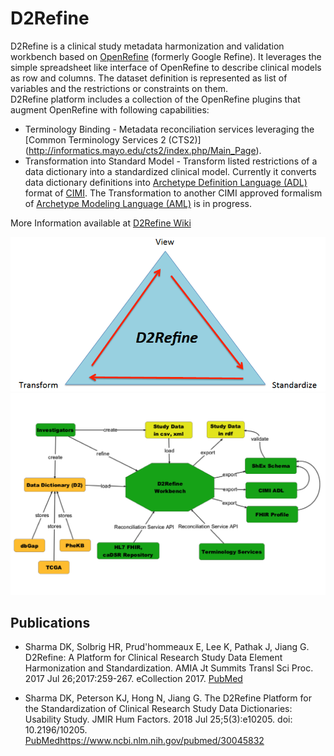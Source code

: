 D2Refine
========
D2Refine is a clinical study metadata harmonization and validation workbench based on 
[OpenRefine](http://openrefine.org/) (formerly Google Refine).  It leverages the simple 
spreadsheet like interface of OpenRefine to describe clinical models as row and columns. The dataset definition is represented as list of variables and the restrictions or constraints on them.  
D2Refine platform includes a collection of the OpenRefine plugins that augment OpenRefine with following capabilities:  
- Terminology Binding - Metadata reconciliation services leveraging the [Common Terminology Services 2 (CTS2)] (http://informatics.mayo.edu/cts2/index.php/Main_Page).
- Transformation into Standard Model - Transform listed restrictions of a data dictionary into a standardized clinical model. Currently it converts data dictionary definitions into [Archetype Definition Language (ADL)](http://www.openehr.org/releases/AM/latest/docs/ADL2/ADL2.html) format of [CIMI](http://www.opencimi.org/).  The Transformation to another CIMI approved formalism of [Archetype Modeling Language (AML)](http://www.omg.org/spec/AML) is in progress. 

More Information available at [D2Refine Wiki](https://github.com/caCDE-QA/D2Refine/wiki)

![alt tag](https://github.com/caCDE-QA/D2Refine/blob/master/docs/img/D2Refine_thumbnail.png)
![alt tag](https://github.com/caCDE-QA/D2Refine/blob/master/docs/img/D2Refine.png)

## Publications

* Sharma DK, Solbrig HR, Prud'hommeaux E, Lee K, Pathak J, Jiang G. D2Refine: A Platform for Clinical Research Study Data Element Harmonization and Standardization. AMIA Jt Summits Transl Sci Proc. 2017 Jul 26;2017:259-267. eCollection 2017. [PubMed](https://www.ncbi.nlm.nih.gov/pubmed/28815140)

* Sharma DK, Peterson KJ, Hong N, Jiang G. The D2Refine Platform for the Standardization of Clinical Research Study Data Dictionaries: Usability Study. JMIR Hum Factors. 2018 Jul 25;5(3):e10205. doi: 10.2196/10205. [PubMed]()https://www.ncbi.nlm.nih.gov/pubmed/30045832
